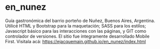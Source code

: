 # en_nunez
Guía gastronómica del barrio porteño de Nuñez, Buenos Aires, Argentina. Utilicé HTML y Bootstrap para la maquetación; SASS para los estilos; Javascript básico para las interacciones con las páginas, y GIT como controlador de versiones. El sitio fue íntegramente desarrollado Mobile First.
Visitala acá: https://ejacquemain.github.io/en_nunez/index.html

